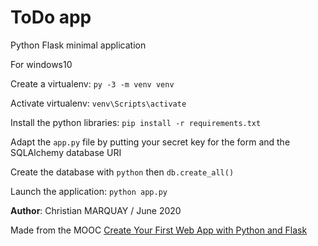 # ToDo app

Python Flask minimal application

For windows10

Create a virtualenv:
`py -3 -m venv venv`

Activate virtualenv:
`venv\Scripts\activate`

Install the python libraries:
`pip install -r requirements.txt`

Adapt the `app.py` file by putting your secret key for the form and the SQLAlchemy database URI

Create the database with `python` then `db.create_all()`

Launch the application:
`python app.py`

**Author**: Christian MARQUAY / June 2020

Made from the MOOC [Create Your First Web App with Python and Flask
](https://www.coursera.org/projects/python-flask)
